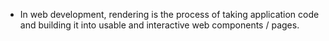 - In web development, rendering is the process of taking application code and building it into usable and interactive web components / pages.
